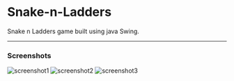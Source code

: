 # Snake-n-Ladders
Snake n Ladders game built using java Swing. 
***
<h3>Screenshots</h3>

![screenshot1](https://user-images.githubusercontent.com/63359447/90055394-e9c29680-dcfa-11ea-95ce-f5b0b1d797db.JPG)
![screenshot2](https://user-images.githubusercontent.com/63359447/90055404-ec24f080-dcfa-11ea-842a-9ab42897c095.JPG)
![screenshot3](https://user-images.githubusercontent.com/63359447/90055413-edeeb400-dcfa-11ea-8d36-353f6aed7a4c.JPG)

